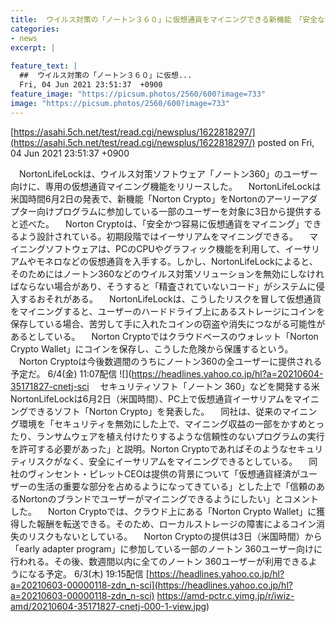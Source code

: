 ```yaml
---
title:  ウイルス対策の「ノートン３６０」に仮想通貨をマイニングできる新機能　「安全な環境を提供」  
categories:
- news
excerpt: |
  
feature_text: |
  ##  ウイルス対策の「ノートン３６０」に仮想...
  Fri, 04 Jun 2021 23:51:37  +0900
feature_image: "https://picsum.photos/2560/600?image=733"
image: "https://picsum.photos/2560/600?image=733"
---
```


[https://asahi.5ch.net/test/read.cgi/newsplus/1622818297/](https://asahi.5ch.net/test/read.cgi/newsplus/1622818297/)
posted on Fri, 04 Jun 2021 23:51:37  +0900

<!--more-->

　NortonLifeLockは、ウイルス対策ソフトウェア「ノートン360」のユーザー向けに、専用の仮想通貨マイニング機能をリリースした。 　NortonLifeLockは米国時間6月2日の発表で、新機能「Norton Crypto」をNortonのアーリーアダプター向けプログラムに参加している一部のユーザーを対象に3日から提供すると述べた。 　Norton Cryptoは、「安全かつ容易に仮想通貨をマイニング」できるよう設計されている。初期段階ではイーサリアムをマイニングできる。 　マイニングソフトウェアは、PCのCPUやグラフィック機能を利用して、イーサリアムやモネロなどの仮想通貨を入手する。しかし、NortonLifeLockによると、そのためにはノートン360などのウイルス対策ソリューションを無効にしなければならない場合があり、そうすると「精査されていないコード」がシステムに侵入するおそれがある。 　NortonLifeLockは、こうしたリスクを冒して仮想通貨をマイニングすると、ユーザーのハードドライブ上にあるストレージにコインを保存している場合、苦労して手に入れたコインの窃盗や消失につながる可能性があるとしている。 　Norton Cryptoではクラウドベースのウォレット「Norton Crypto Wallet」にコインを保存し、こうした危険から保護するという。 　Norton Cryptoは今後数週間のうちにノートン360の全ユーザーに提供される予定だ。 6/4(金) 11:07配信 ![](https://headlines.yahoo.co.jp/hl?a=20210604-35171827-cnetj-sci 　セキュリティソフト「ノートン 360」などを開発する米NortonLifeLockは6月2日（米国時間）、PC上で仮想通貨イーサリアムをマイニングできるソフト「Norton Crypto」を発表した。 　同社は、従来のマイニング環境を「セキュリティを無効にした上で、マイニング収益の一部をかすめとったり、ランサムウェアを植え付けたりするような信頼性のないプログラムの実行を許可する必要があった」と説明。Norton Cryptoであればそのようなセキュリティリスクがなく、安全にイーサリアムをマイニングできるとしている。 　同社のヴィンセント・ピレットCEOは提供の背景について「仮想通貨経済がユーザーの生活の重要な部分を占めるようになってきている」とした上で「信頼のあるNortonのブランドでユーザーがマイニングできるようにしたい」とコメントした。 　Norton Cryptoでは、クラウド上にある「Norton Crypto Wallet」に獲得した報酬を転送できる。そのため、ローカルストレージの障害によるコイン消失のリスクもないとしている。 　Norton Cryptoの提供は3日（米国時間）から「early adapter program」に参加している一部のノートン 360ユーザー向けに行われる。その後、数週間以内に全てのノートン 360ユーザーが利用できるようになる予定。 6/3(木) 19:15配信 [https://headlines.yahoo.co.jp/hl?a=20210603-00000118-zdn_n-sci](https://headlines.yahoo.co.jp/hl?a=20210603-00000118-zdn_n-sci) https://amd-pctr.c.yimg.jp/r/iwiz-amd/20210604-35171827-cnetj-000-1-view.jpg)
